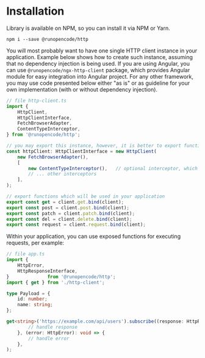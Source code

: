 # Installation

Library is available on NPM, so you can install it via NPM or Yarn.

```commandline
npm i --save @runopencode/http
```

You will most probably want to have one single HTTP client instance in your application. Example below shows how to
create such instance, assuming that no dependency injection is being used. If you are using Angular, you can use
`@runopencode/ngx-http-client` package, which provides Angular module for easy integration into Angular project. For any
other framework, you may use code presented below either "as is" or as guideline for your own implementation (with or
without dependency injection).

```typescript
// file http-client.ts
import { 
    HttpClient, 
    HttpClientInterface,
    FetchBrowserAdapter,
    ContentTypeInterceptor,
} from '@runopencode/http';

// you may export this instance, however, it is better to export functions and encapsulate instance inside
const httpClient: HttpClientInterface = new HttpClient(
    new FetchBrowserAdapter(),
    [
        new ContentTypeInterceptor(),   // optional interceptor, which sets Content-Type header
        // ... other interceptors
    ],    
);

// export functions which will be used in your application
export const get = client.get.bind(client);
export const post = client.post.bind(client);
export const patch = client.patch.bind(client);
export const del = client.delete.bind(client);
export const request = client.request.bind(client);
```

Within your application, you can use exposed functions for executing requests, per example:

```typescript
// file app.ts
import {
    HttpError,
    HttpResponseInterface,
}              from '@runopencode/http';
import { get } from './http-client';

type Payload = {
    id: number;
    name: string;
};

get<string>('https://example.com/api/users').subscribe((response: HttpResponseInterface<Payload>): void => {
        // handle response
    }, (error: HttpError): void => {
        // handle error
    },
);
```